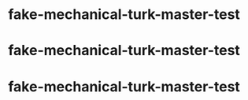 # fake-mechanical-turk-master-test
# fake-mechanical-turk-master-test
# fake-mechanical-turk-master-test
